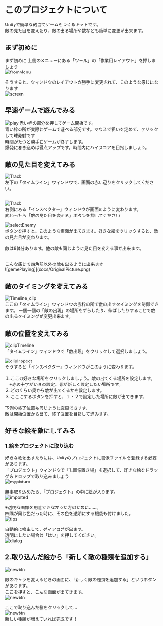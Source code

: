 # このプロジェクトについて
Unityで簡単な的当てゲームをつくるキットです。<br />
敵の見た目を変えたり、敵の出る場所や数なども簡単に変更が出来ます。

## まず初めに
まず初めに 上側のメニューにある「ツール」の「作業用レイアウト」を押しましょう<br />
![fromMenu](docs/MenuChange.png)

そうすると、ウィンドウのレイアウトが勝手に変更されて、このような感じになります<br />
![screen](docs/Screen.png)

## 早速ゲームで遊んでみる

![play](docs/PlayGame.png)
赤い枠の部分を押してゲーム開始です。<br />
青い枠の所が実際にゲームで遊べる部分です。マウスで狙いを定めて、クリックして球発射です<br />
時間がたつと勝手にゲームが終了します。<br />
爆発に巻き込めば得点アップです。時間内にハイスコアを目指しましょう。<br />

## 敵の見た目を変えてみる
![Track](docs/Timeline_Track.png)<br />
左下の「タイムライン」ウィンドウで、画面の赤い辺りをクリックしてください。<br />
<br />

![Track](docs/TrackInspector.png)<br />
右側にある「インスペクター」ウィンドウが画面のように変わります。<br />
変わったら「敵の見た目を変える」ボタンを押してください<br />

![selectEnemy](docs/SelectyEnemy.png)<br />
ボタンを押すと、このような画面が出てきます。好きな絵をクリックすると、敵の見た目が変わります。<br />
<br />
敵は8体分あります。他の敵も同じように見た目を変える事が出来ます。

<br />
こんな感じで四角形以外の敵も出るように出来ます<br />
![gemePlaying]](docs/OriginalPicture.png)<br />

## 敵のタイミングを変えてみる
![Timeline_clip](docs/Timeline_Clip.png)<br />
ここの「タイムライン」ウィンドウの赤枠の所で敵の出すタイミングを制御できます。
一個一個の「敵の出現」の場所をずらしたり、伸ばしたりすることで敵の出るタイミングが変更出来ます。

## 敵の位置を変えてみる
![clipTimeline](docs/ClipTimeline.png)<br />
「タイムライン」ウィンドウで「敵出現」をクリックして選択しましょう。<br />

![clipInspect](docs/ClipInspector.png)<br />
そうすると「インスペクター」ウィンドウがこのように変わります。<br />
<br />
１.ここの好きな場所をクリックしましょう。敵の出てくる場所を設定します。<br />
　※赤の十字がいまの設定、青が新しく設定したい場所です。<br />
２.どのくらい奥から敵が出てくるかを設定します。<br />
３.ここにするボタンを押すと、１・２で設定した場所に敵が出てきます。<br />
<br />
下側の終了位置も同じように変更できます。<br />
敵は開始位置から出て、終了位置を目指して進みます。<br />

## 好きな絵を敵にしてみる

### 1.絵をプロジェクトに取り込む
好きな絵を出すためには、Unityのプロジェクトに画像ファイルを登録する必要があります。<br />
「プロジェクト」ウィンドウで「1_画像置き場」を選択して、好きな絵をドラッグ＆ドロップで取り込みましょう<br />
![mypicture](docs/MyPicture.png)<br />

無事取り込めたら、「プロジェクト」の中に絵が入ります。<br />
![imported](docs/ImportComplete.png)<br />

※透明な画像を用意できなかった方のために……。<br />
四隅が同じ色だった時に、その色を透明にする機能も付けました。<br />
![tips](docs/PictureTips.png)<br />

自動的に検出して、ダイアログが出ます。<br />
透明にしたい場合は「はい」を押してください。<br />
![dialog](docs/AlphaDialog.png)<br />

## 2.取り込んだ絵から「新しく敵の種類を追加する」

![newbtn](docs/NewEnemyBtn.png)<br />

敵のキャラを変えるときの画面に、「新しく敵の種類を追加する」というボタンがあります。<br />
ここを押すと、こんな画面が出てきます。<br />
![newbtn](docs/NewEnemy.png)<br />

ここで取り込んだ絵をクリックして…<br />
![newbtn](docs/NewEnemyComplete.png)<br />
新しい種類が増えていれば完成です！
